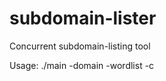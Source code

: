# subdomain-lister
Concurrent subdomain-listing tool

Usage:
./main -domain <domain> -wordlist <wordlist> -c <workers>
